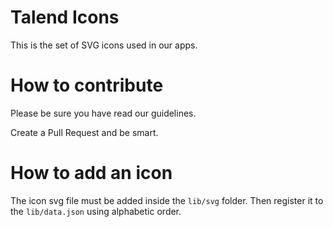 # Talend Icons

This is the set of SVG icons used in our apps.

# How to contribute

Please be sure you have read our guidelines.

Create a Pull Request and be smart.

# How to add an icon

The icon svg file must be added inside the `lib/svg` folder.
Then register it to the `lib/data.json` using alphabetic order.
